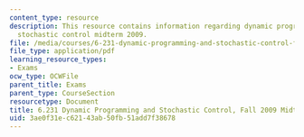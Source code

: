 ```yaml
---
content_type: resource
description: This resource contains information regarding dynamic programming and
  stochastic control midterm 2009.
file: /media/courses/6-231-dynamic-programming-and-stochastic-control-fall-2015/3ae0f31ec62143ab50fb51add7f38678_MIT6_231F15_mid_2009.pdf
file_type: application/pdf
learning_resource_types:
- Exams
ocw_type: OCWFile
parent_title: Exams
parent_type: CourseSection
resourcetype: Document
title: 6.231 Dynamic Programming and Stochastic Control, Fall 2009 Midterm
uid: 3ae0f31e-c621-43ab-50fb-51add7f38678
---
```

